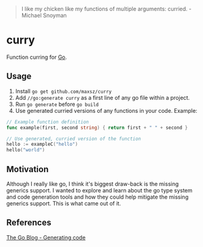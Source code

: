 > I like my chicken like my functions of multiple arguments: curried. - Michael Snoyman

curry
=======

Function curring for [Go](https://golang.org). 

Usage
-----

1. Install `go get github.com/maxsz/curry`
2. Add `//go:generate curry` as a first line of any go file within a project.
3. Run `go generate` before `go build`
4. Use generated curried versions of any functions in your code. Example:

```go
// Example function definition
func example(first, second string) { return first + " " + second }

// Use generated, curried version of the function
hello := exampleC("hello")
hello("world")
```

Motivation
----------

Although I really like go, I think it's biggest draw-back is the missing
generics support. I wanted to explore and learn about the go type system and
code generation tools and how they could help mitigate the missing generics
support. This is what came out of it.

References
----------
[The Go Blog - Generating code](https://blog.golang.org/generate)
